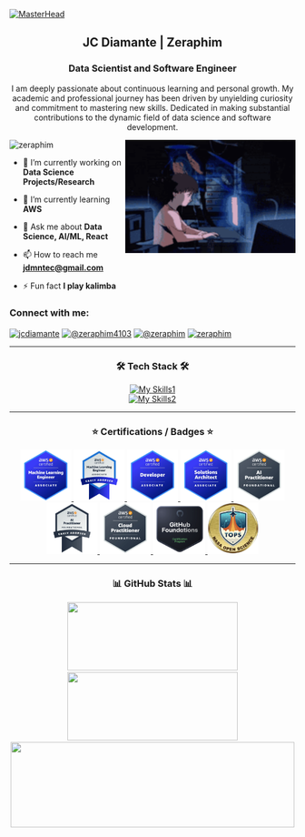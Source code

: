<!-- [![MasterHead](./header5.png)]() -->
[![MasterHead](./header.gif)]()

<!-- <h1 align="center">Hi 👋, I'm JC Diamante</h1> -->
<h2 align="center">JC Diamante | Zeraphim</h1>
<h3 align="center">Data Scientist and Software Engineer</h3>
<p align="center">I am deeply passionate about continuous learning and personal growth. My academic and professional journey has been driven by unyielding curiosity and commitment to mastering new skills. Dedicated in making substantial contributions to the dynamic field of data science and software development.</p>

<img align="right" alt="coding" width="300" src="./coding.gif">

<p align="left" padding="30"> <img src="https://komarev.com/ghpvc/?username=zeraphim&label=Profile%20views&color=0e75b6&style=flat" alt="zeraphim" /> </p>

<!-- <p align="left"> <a href="https://github.com/ryo-ma/github-profile-trophy"><img src="https://github-profile-trophy.vercel.app/?username=zeraphim" alt="zeraphim" /></a> </p> -->

- 🔭 I’m currently working on **Data Science Projects/Research**

- 🌱 I’m currently learning **AWS**

- 💬 Ask me about **Data Science, AI/ML, React**

- 📫 How to reach me **jdmntec@gmail.com**

- ⚡ Fun fact **I play kalimba**

<h3 align="left">Connect with me:</h3>

<p align="left">
<a href="https://linkedin.com/in/jcdiamante" target="blank"><img align="center" src="https://raw.githubusercontent.com/rahuldkjain/github-profile-readme-generator/master/src/images/icons/Social/linked-in-alt.svg" alt="jcdiamante" height="30" width="40" /></a>
<a href="https://www.youtube.com/channel/UCG1exqSNKgEniM-3XSLcS2w" target="blank"><img align="center" src="https://raw.githubusercontent.com/rahuldkjain/github-profile-readme-generator/master/src/images/icons/Social/youtube.svg" alt="@zeraphim4103" height="30" width="40" /></a>
<a href="https://dev.to/@zeraphim" target="blank"><img align="center" src="https://raw.githubusercontent.com/rahuldkjain/github-profile-readme-generator/master/src/images/icons/Social/devto.svg" alt="@zeraphim" height="30" width="40" /></a>
<a href="https://kaggle.com/zeraphim" target="blank"><img align="center" src="https://raw.githubusercontent.com/rahuldkjain/github-profile-readme-generator/master/src/images/icons/Social/kaggle.svg" alt="zeraphim" height="30" width="40" /></a>
</p>

<div align="center">

  <hr>

  <h3>🛠️ Tech Stack 🛠️</h3>

[![My Skills1](https://skillicons.dev/icons?i=py,anaconda,pytorch,sklearn,tensorflow,qt,r,postman,django,flask,aws,git,firebase,postgres,mysql,mongodb,sqlite,react,js,html,tailwind,sass,css,npm,nodejs,spring,express,vite,vercel,nginx,netlify,cpp,arduino,raspberrypi,vscode,sublime&perline=12)](https://skillicons.dev)
<br>
[![My Skills2](https://skillicons.dev/icons?i=linux,ubuntu,kali,windows,apple,bash,replit,discord,figma,ps,matlab,notion&perline=12)](https://skillicons.dev)

</div>

<div align="center">
  <hr>

  <h3 align="center">⭐️ Certifications / Badges ⭐️</h3>

  <p align="center">
    <a href="https://www.credly.com/badges/3d19a07a-a46c-43e3-8539-8bb20791bf6d/public_url" target="_blank">
      <img src="images/mla.webp" style="height: 90px;" alt="AWS Certified Machine Learning Engineer Associate"/>
    </a>
    <a href="https://www.credly.com/badges/74d889fc-e4f7-477b-95f8-636044937ab7/public_url" target="_blank">
      <img src="images/mla-early-adopter.webp" style="height: 90px;" alt="AWS Certified Machine Learning Engineer Associate Early Adopter"/>
    </a>
    <a href="https://www.credly.com/badges/2b5607ea-7062-40cc-8bc6-79ee245602a2/public_url" target="_blank">
      <img src="images/dva.webp" style="height: 90px;" alt="AWS Certified Developer Associate"/>
    </a>
    <a href="https://www.credly.com/badges/18ee08a5-758c-4cc5-8960-45ad1a3486db/public_url" target="_blank">
      <img src="images/saa.webp" style="height: 90px;" alt="AWS Certified Solutions Architect Associate"/>
    </a>
    <a href="https://www.credly.com/badges/1ea46f2b-87f2-48fd-986f-4f27cb94b921/public_url" target="_blank">
      <img src="images/aiprac.webp" style="height: 90px;" alt="AWS Certified AI Practitioner"/>
    </a>
    <a href="https://www.credly.com/badges/f7ed4608-eeeb-4a9d-835c-ed25089db801/public_url" target="_blank">
      <img src="images/aiprac-early-adopter.webp" style="height: 90px;" alt="AWS AI Practitioner Early Adopter"/>
    </a>
    <a href="https://www.credly.com/badges/e7181a34-70c1-4d52-937b-a4c34285247b/public_url" target="_blank">
      <img src="images/cloudprac.webp" style="height: 90px;" alt="AWS Certified Cloud Practitioner"/>
    </a>
    <a href="https://www.credly.com/badges/c7fde662-c2fe-49f2-8eb0-032cab0297bc/public_url" target="_blank">
      <img src="images/foundations.webp" style="height: 90px;" alt="GitHub Foundations Certification"/>
    </a>
    <a href="https://www.credly.com/badges/94e7bd4d-4522-42af-82fe-76065b7e6090/public_url" target="_blank">
      <img src="images/nasa_open_science.webp" style="height: 90px;" alt="NASA TOPS Open Science 101"/>
    </a>
  </p>
</div>

<hr>

<div align="center">
<h3>📊 GitHub Stats 📊</h3>

<img width="300" height="120" src="https://github-readme-stats.vercel.app/api?username=zeraphim&theme=gotham&show_icons=true&hide_border=false&count_private=true" />
<img width="300" height="120" src="https://github-readme-streak-stats.herokuapp.com/?user=zeraphim&theme=gotham&hide_border=false" />
<img width="500" height="150" src="https://github-readme-stats.vercel.app/api/top-langs/?username=zeraphim&theme=gotham&show_icons=true&hide_border=false&layout=compact" />

</div>

</td>
<td>
